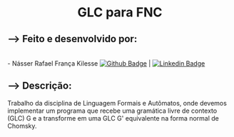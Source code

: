 <h1><center>GLC para FNC</center></h1>

<h2>--> Feito e desenvolvido por:</h2> 
  
  <br/> - Násser Rafael França Kilesse
  [![Github Badge](https://img.shields.io/badge/-NásserRafael-black?style=flat-square&logo=Github&logoColor=white&link=https://www.github.com/nasserrafaelfk/)](https://www.github.com/nasserrafaelfk/) | 
  [![Linkedin Badge](https://img.shields.io/badge/-NásserRafael-blue?style=flat-square&logo=Linkedin&logoColor=white&link=https://www.linkedin.com/in/nasserrafaelfk/)](https://www.linkedin.com/in/nasserrafaelfk/)
  
  <h2>--> Descrição:</h2>
  Trabalho da disciplina de Linguagem Formais e Autômatos, onde devemos implementar um programa que recebe uma gramática livre de contexto (GLC) G e a transforme em uma GLC G' equivalente na forma normal de Chomsky.